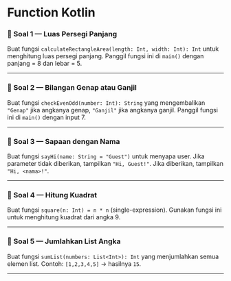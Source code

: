 # Function Kotlin

### 🔹 Soal 1 — Luas Persegi Panjang

Buat fungsi `calculateRectangleArea(length: Int, width: Int): Int` untuk menghitung luas persegi panjang.
Panggil fungsi ini di `main()` dengan panjang = 8 dan lebar = 5.

---

### 🔹 Soal 2 — Bilangan Genap atau Ganjil

Buat fungsi `checkEvenOdd(number: Int): String` yang mengembalikan `"Genap"` jika angkanya genap, `"Ganjil"` jika angkanya ganjil.
Panggil fungsi ini di `main()` dengan input 7.

---

### 🔹 Soal 3 — Sapaan dengan Nama

Buat fungsi `sayHi(name: String = "Guest")` untuk menyapa user.
Jika parameter tidak diberikan, tampilkan `"Hi, Guest!"`.
Jika diberikan, tampilkan `"Hi, <nama>!"`.

---

### 🔹 Soal 4 — Hitung Kuadrat

Buat fungsi `square(n: Int) = n * n` (single-expression).
Gunakan fungsi ini untuk menghitung kuadrat dari angka 9.

---

### 🔹 Soal 5 — Jumlahkan List Angka

Buat fungsi `sumList(numbers: List<Int>): Int` yang menjumlahkan semua elemen list.
Contoh: `[1,2,3,4,5]` → hasilnya `15`.

---
